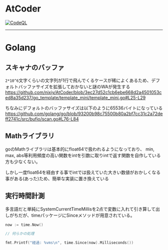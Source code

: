 # AtCoder

[![CodeQL](https://github.com/nixiy/AtCoder/actions/workflows/codeql-analysis.yml/badge.svg)](https://github.com/nixiy/AtCoder/actions/workflows/codeql-analysis.yml)

---

# Golang

## スキャナのバッファ

`2*10^6`文字くらいの文字列が1行で飛んでくるケースが稀によくあるため、デフォルトバッファサイズを拡張しておかないと謎のWAが発生する
https://github.com/nixiy/AtCoder/blob/3ec27d52c1cb6ebe668d2a4501053ced8a35d237/go_template/template_mini/template_mini.go#L25-L29

ちなみにデフォルトのバッファサイズは以下のように65536バイトになっている
https://github.com/golang/go/blob/93200b98c75500b80a2bf7cc31c2a72deff2741c/src/bufio/scan.go#L76-L84

## Mathライブラリ

goのMathライブラリは基本的にfloat64で扱われるようになっており、 min, max, abs等利用頻度の高い関数をintを引数に取りintで返す関数を自作している方も少なくない。

しかし一度float64を経由する事でintでは扱えていた大きい数値がおかしくなる事がある(あった)ため、簡単な実装に置き換えている

## 実行時間計測

多言語だと単純にSystemCurrentTimeMillisを2点で変数に入れて引き算して出しがちだが、timeパッケージにSinceメソッドが用意されている。

```go
now := time.Now()

// 何らかの処理

fmt.Printf("経過: %vms\n", time.Since(now).Milliseconds())
```